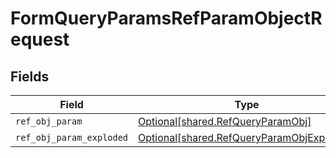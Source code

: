 # FormQueryParamsRefParamObjectRequest


## Fields

| Field                                                                                            | Type                                                                                             | Required                                                                                         | Description                                                                                      |
| ------------------------------------------------------------------------------------------------ | ------------------------------------------------------------------------------------------------ | ------------------------------------------------------------------------------------------------ | ------------------------------------------------------------------------------------------------ |
| `ref_obj_param`                                                                                  | [Optional[shared.RefQueryParamObj]](undefined/models/shared/refqueryparamobj.md)                 | :heavy_minus_sign:                                                                               | N/A                                                                                              |
| `ref_obj_param_exploded`                                                                         | [Optional[shared.RefQueryParamObjExploded]](undefined/models/shared/refqueryparamobjexploded.md) | :heavy_minus_sign:                                                                               | N/A                                                                                              |